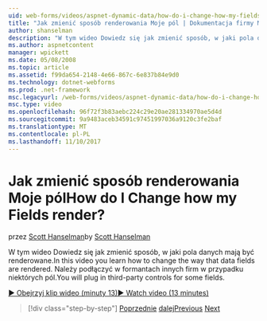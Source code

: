 ```yaml
---
uid: web-forms/videos/aspnet-dynamic-data/how-do-i-change-how-my-fields-render
title: "Jak zmienić sposób renderowania Moje pól | Dokumentacja firmy Microsoft"
author: shanselman
description: "W tym wideo Dowiedz się jak zmienić sposób, w jaki pola danych mają być renderowane. Należy podłączyć w formantach innych firm w przypadku niektórych pól."
ms.author: aspnetcontent
manager: wpickett
ms.date: 05/08/2008
ms.topic: article
ms.assetid: f99da654-2148-4e66-867c-6e837b84e9d0
ms.technology: dotnet-webforms
ms.prod: .net-framework
msc.legacyurl: /web-forms/videos/aspnet-dynamic-data/how-do-i-change-how-my-fields-render
msc.type: video
ms.openlocfilehash: 96f72f3b83aebc224c29e20ae281334970ae5d4d
ms.sourcegitcommit: 9a9483aceb34591c97451997036a9120c3fe2baf
ms.translationtype: MT
ms.contentlocale: pl-PL
ms.lasthandoff: 11/10/2017
---
```

<a name="how-do-i-change-how-my-fields-render"></a><span data-ttu-id="f08d1-105">Jak zmienić sposób renderowania Moje pól</span><span class="sxs-lookup"><span data-stu-id="f08d1-105">How do I Change how my Fields render?</span></span>
====================
<span data-ttu-id="f08d1-106">przez [Scott Hanselman](https://github.com/shanselman)</span><span class="sxs-lookup"><span data-stu-id="f08d1-106">by [Scott Hanselman](https://github.com/shanselman)</span></span>

<span data-ttu-id="f08d1-107">W tym wideo Dowiedz się jak zmienić sposób, w jaki pola danych mają być renderowane.</span><span class="sxs-lookup"><span data-stu-id="f08d1-107">In this video you learn how to change the way that data fields are rendered.</span></span> <span data-ttu-id="f08d1-108">Należy podłączyć w formantach innych firm w przypadku niektórych pól.</span><span class="sxs-lookup"><span data-stu-id="f08d1-108">You will plug in third-party controls for some fields.</span></span>

[<span data-ttu-id="f08d1-109">&#9654; Obejrzyj klip wideo (minuty 13)</span><span class="sxs-lookup"><span data-stu-id="f08d1-109">&#9654; Watch video (13 minutes)</span></span>](https://channel9.msdn.com/Blogs/ASP-NET-Site-Videos/how-do-i-change-how-my-fields-render)

>[!div class="step-by-step"]
<span data-ttu-id="f08d1-110">[Poprzednie](how-do-i-enable-inline-gridview-editing.md)
[dalej](how-do-i-handle-business-logic-exceptions.md)</span><span class="sxs-lookup"><span data-stu-id="f08d1-110">[Previous](how-do-i-enable-inline-gridview-editing.md)
[Next](how-do-i-handle-business-logic-exceptions.md)</span></span>
